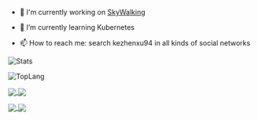 - 🔭 I'm currently working on [SkyWalking](https://github.com/apache/skywalking)

- 🌱 I’m currently learning Kubernetes

- 📫 How to reach me: search kezhenxu94 in all kinds of social networks

![Stats](https://github-readme-stats.vercel.app/api?username=kezhenxu94&show_icons=true)

![TopLang](https://github-readme-stats.vercel.app/api/top-langs/?username=kezhenxu94&layout=compact&card_width=444)

<p></p>

<a href="http://github.com/apache/skywalking">
  <img align="center" src="https://github-readme-stats.vercel.app/api/pin/?username=apache&repo=skywalking" />
</a>
<a href="http://github.com/apache/skywalking-python">
  <img align="center" src="https://github-readme-stats.vercel.app/api/pin/?username=apache&repo=skywalking-python" />
</a>

<p></p>

<a href="http://github.com/apache/skywalking-nodejs">
  <img align="center" src="https://github-readme-stats.vercel.app/api/pin/?username=apache&repo=skywalking-nodejs" />
</a>
<a href="http://github.com/apache/skywalking-cli">
  <img align="center" src="https://github-readme-stats.vercel.app/api/pin/?username=apache&repo=skywalking-cli" />
</a>
